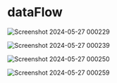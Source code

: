 # dataFlow

![Screenshot 2024-05-27 000229](https://github.com/Suj01/dataFlow/assets/111004060/ab62f2aa-fa22-4aa6-8aa3-10c0f6c95ba2)

![Screenshot 2024-05-27 000239](https://github.com/Suj01/dataFlow/assets/111004060/01bf62a9-1883-452b-ab7c-8cc19ca78b6a)


![Screenshot 2024-05-27 000250](https://github.com/Suj01/dataFlow/assets/111004060/c8c99122-51b5-4cc3-a85e-c1fff1794230)


![Screenshot 2024-05-27 000259](https://github.com/Suj01/dataFlow/assets/111004060/f7924c87-dd3b-4fc6-b666-d6ebcf4a4695)
